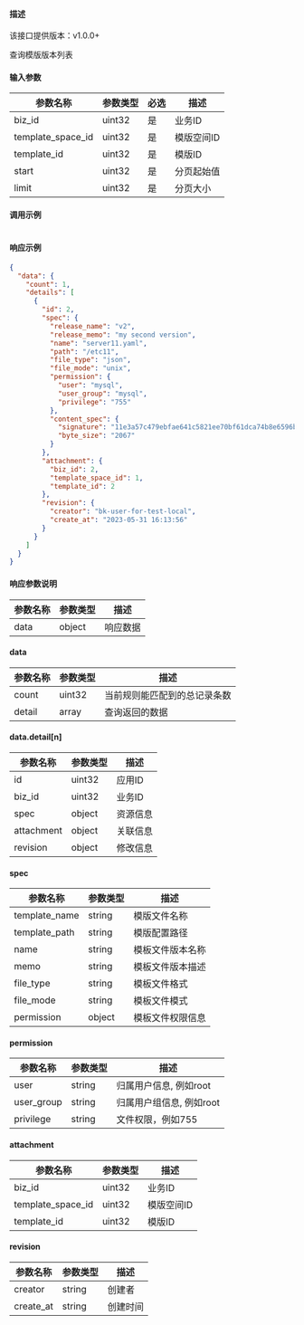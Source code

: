 #### 描述

该接口提供版本：v1.0.0+

查询模版版本列表

#### 输入参数

| 参数名称          | 参数类型 | 必选 | 描述       |
| ----------------- | -------- | ---- | ---------- |
| biz_id            | uint32   | 是   | 业务ID     |
| template_space_id | uint32   | 是   | 模版空间ID |
| template_id       | uint32   | 是   | 模版ID     |
| start             | uint32   | 是   | 分页起始值 |
| limit             | uint32   | 是   | 分页大小   |

#### 调用示例

```json

```

#### 响应示例

```json
{
  "data": {
    "count": 1,
    "details": [
      {
        "id": 2,
        "spec": {
          "release_name": "v2",
          "release_memo": "my second version",
          "name": "server11.yaml",
          "path": "/etc11",
          "file_type": "json",
          "file_mode": "unix",
          "permission": {
            "user": "mysql",
            "user_group": "mysql",
            "privilege": "755"
          },
          "content_spec": {
            "signature": "11e3a57c479ebfae641c5821ee70bf61dca74b8e6596b78950526c397a3b1234",
            "byte_size": "2067"
          }
        },
        "attachment": {
          "biz_id": 2,
          "template_space_id": 1,
          "template_id": 2
        },
        "revision": {
          "creator": "bk-user-for-test-local",
          "create_at": "2023-05-31 16:13:56"
        }
      }
    ]
  }
}
```

#### 响应参数说明

| 参数名称 | 参数类型 | 描述     |
| -------- | -------- | -------- |
| data     | object   | 响应数据 |

#### data

| 参数名称 | 参数类型 | 描述                         |
| -------- | -------- | ---------------------------- |
| count    | uint32   | 当前规则能匹配到的总记录条数 |
| detail   | array    | 查询返回的数据               |

#### data.detail[n]

| 参数名称   | 参数类型 | 描述     |
| ---------- | -------- | -------- |
| id         | uint32   | 应用ID   |
| biz_id     | uint32   | 业务ID   |
| spec       | object   | 资源信息 |
| attachment | object   | 关联信息 |
| revision   | object   | 修改信息 |

#### spec

| 参数名称      | 参数类型 | 描述             |
| ------------- | -------- | ---------------- |
| template_name | string   | 模版文件名称     |
| template_path | string   | 模版配置路径     |
| name          | string   | 模板文件版本名称 |
| memo          | string   | 模板文件版本描述 |
| file_type     | string   | 模板文件格式     |
| file_mode     | string   | 模板文件模式     |
| permission    | object   | 模板文件权限信息 |

#### permission

| 参数名称   | 参数类型 | 描述                     |
| ---------- | -------- | ------------------------ |
| user       | string   | 归属用户信息, 例如root   |
| user_group | string   | 归属用户组信息, 例如root |
| privilege  | string   | 文件权限，例如755        |

#### attachment

| 参数名称          | 参数类型 | 描述       |
| ----------------- | -------- | ---------- |
| biz_id            | uint32   | 业务ID     |
| template_space_id | uint32   | 模版空间ID |
| template_id       | uint32   | 模版ID     |

#### revision

| 参数名称  | 参数类型 | 描述     |
| --------- | -------- | -------- |
| creator   | string   | 创建者   |
| create_at | string   | 创建时间 |
